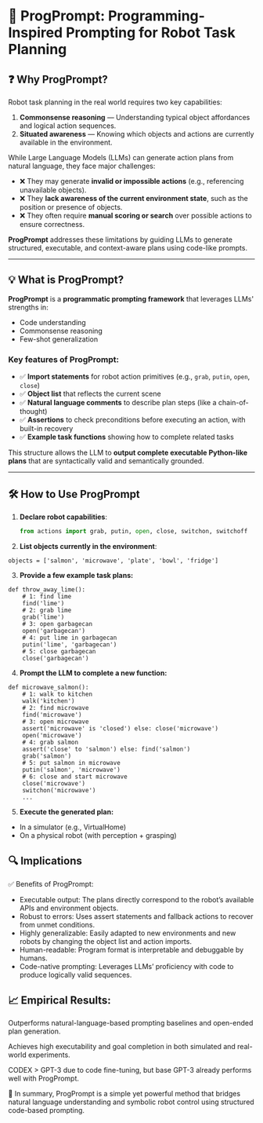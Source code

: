 # 🧠 ProgPrompt: Programming-Inspired Prompting for Robot Task Planning

## ❓ Why ProgPrompt?

Robot task planning in the real world requires two key capabilities:

1. **Commonsense reasoning** — Understanding typical object affordances and logical action sequences.
2. **Situated awareness** — Knowing which objects and actions are currently available in the environment.

While Large Language Models (LLMs) can generate action plans from natural language, they face major challenges:
- ❌ They may generate **invalid or impossible actions** (e.g., referencing unavailable objects).
- ❌ They **lack awareness of the current environment state**, such as the position or presence of objects.
- ❌ They often require **manual scoring or search** over possible actions to ensure correctness.

**ProgPrompt** addresses these limitations by guiding LLMs to generate structured, executable, and context-aware plans using code-like prompts.

---

## 💡 What is ProgPrompt?

**ProgPrompt** is a **programmatic prompting framework** that leverages LLMs' strengths in:
- Code understanding
- Commonsense reasoning
- Few-shot generalization

### Key features of ProgPrompt:
- ✅ **Import statements** for robot action primitives (e.g., `grab`, `putin`, `open`, `close`)
- ✅ **Object list** that reflects the current scene
- ✅ **Natural language comments** to describe plan steps (like a chain-of-thought)
- ✅ **Assertions** to check preconditions before executing an action, with built-in recovery
- ✅ **Example task functions** showing how to complete related tasks

This structure allows the LLM to **output complete executable Python-like plans** that are syntactically valid and semantically grounded.

---

## 🛠 How to Use ProgPrompt

1. **Declare robot capabilities**:
   ```python
   from actions import grab, putin, open, close, switchon, switchoff
   ```

2. **List objects currently in the environment**:

```
objects = ['salmon', 'microwave', 'plate', 'bowl', 'fridge']
```

3. **Provide a few example task plans:**
```
def throw_away_lime():
    # 1: find lime
    find('lime')
    # 2: grab lime
    grab('lime')
    # 3: open garbagecan
    open('garbagecan')
    # 4: put lime in garbagecan
    putin('lime', 'garbagecan')
    # 5: close garbagecan
    close('garbagecan')
```

4. **Prompt the LLM to complete a new function:**
```
def microwave_salmon():
    # 1: walk to kitchen
    walk('kitchen')
    # 2: find microwave
    find('microwave')
    # 3: open microwave
    assert('microwave' is 'closed') else: close('microwave')
    open('microwave')
    # 4: grab salmon
    assert('close' to 'salmon') else: find('salmon')
    grab('salmon')
    # 5: put salmon in microwave
    putin('salmon', 'microwave')
    # 6: close and start microwave
    close('microwave')
    switchon('microwave')
    ...
```

5. **Execute the generated plan:**
- In a simulator (e.g., VirtualHome)
- On a physical robot (with perception + grasping)

## 🔍 Implications
✅ Benefits of ProgPrompt:
- Executable output: The plans directly correspond to the robot’s available APIs and environment objects.
- Robust to errors: Uses assert statements and fallback actions to recover from unmet conditions.
- Highly generalizable: Easily adapted to new environments and new robots by changing the object list and action imports.
- Human-readable: Program format is interpretable and debuggable by humans.
- Code-native prompting: Leverages LLMs’ proficiency with code to produce logically valid sequences.

## 📈 Empirical Results:
Outperforms natural-language-based prompting baselines and open-ended plan generation.

Achieves high executability and goal completion in both simulated and real-world experiments.

CODEX > GPT-3 due to code fine-tuning, but base GPT-3 already performs well with ProgPrompt.

🧪 In summary, ProgPrompt is a simple yet powerful method that bridges natural language understanding and symbolic robot control using structured code-based prompting.